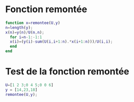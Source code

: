 # Fonction remontée
```Matlab
function x=remontee(U,y)
n=length(y);
x(n)=y(n)/U(n,n);
  for i=n-1:-1:1
  x(i)=(y(i)-sum(U(i,i+1:n).*x(i+1:n)))/U(i,i);
  end
end
```
# Test de la fonction remontée
```Matlab
U=[1 2 3;0 4 5;0 0 6]
y = [14,23,18]
remontee(U,y);
```
